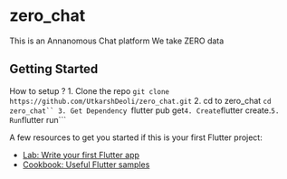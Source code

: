 # zero_chat

This is an Annanomous Chat platform 
We take ZERO data


## Getting Started

How to setup ?
    1. Clone the repo
        ```git clone https://github.com/UtkarshDeoli/zero_chat.git```
    2. cd to zero_chat
        ```cd zero_chat``
    3. Get Dependency
        ```flutter pub get```
    4. Create
        ```flutter create.```
    5. Run
        ```flutter run```

A few resources to get you started if this is your first Flutter project:

- [Lab: Write your first Flutter app](https://docs.flutter.dev/get-started/codelab)
- [Cookbook: Useful Flutter samples](https://docs.flutter.dev/cookbook)

